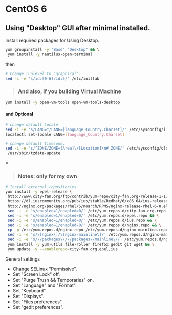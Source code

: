 # CentOS 6

## Using "Desktop" GUI after minimal installed.

Install required packages for Using Desktop.
```bash
yum groupinstall -y "Base" "Desktop" && \
 yum install -y nautilus-open-terminal
```

then

```bash
# Change runlevel to "graphical". 
sed -i -e 's/id:[0-6]/id:5/' /etc/inittab
```

> ### And also, if you building Virtual Machine

```bash
yum install -y open-vm-tools open-vm-tools-desktop
```

#### and Optional

```bash
# change default Locale.
sed -i -e 's/LANG=*/LANG=[language_Country.Charset]/' /etc/sysconfig/i18n
localectl set-locale LANG=[language_Country.Charset]

# change default Timezone.
sed -i -e 's/^ZONE/ZONE=[Area]\/[Location]\n# ZONE/' /etc/sysconfig/clock && \
 /usr/sbin/tzdata-update
```
=


> ### Notes: only for my own

```bash
# Install external repositories
yum install -y epel-release \
 http://www.city-fan.org/ftp/contrib/yum-repo/city-fan.org-release-1-13.rhel6.noarch.rpm \
 https://dl.iuscommunity.org/pub/ius/stable/Redhat/6/x86_64/ius-release-1.0-14.ius.el6.noarch.rpm \
 http://nginx.org/packages/rhel/6/noarch/RPMS/nginx-release-rhel-6-0.el6.ngx.noarch.rpm && \
 sed -i -e 's/enapled=1/enapled=0/' /etc/yum.repos.d/city-fan.org.repo && \
 sed -i -e 's/enapled=1/enapled=0/' /etc/yum.repos.d/epel.repo && \
 sed -i -e 's/enapled=1/enapled=0/' /etc/yum.repos.d/ius.repo && \
 sed -i -e 's/enapled=1/enapled=0/' /etc/yum.repos.d/nginx.repo && \
 cp -p /etc/yum.repos.d/nginx.repo /etc/yum.repos.d/nginx-mainline.repo && \
 sed -i -e 's/\[nginx\]/\[nginx-mainline\]/' /etc/yum.repos.d/nginx-mainline.repo && \
 sed -i -e 's/\/packages\//\/packages\/mainline\//' /etc/yum.repos.d/nginx-mainline.repo && \
 yum install -y yum-utils file-roller firefox gedit git wget && \
 yum update -y --enablerepo=city-fan.org,epel,ius
```

General settings
+ Change SELinux "Permissive".
+ Set "Screen Lock" off.
+ Set "Purge Trush && Temporaries" on.
+ Set "Language" and "Format".
+ Set "Keyboard".
+ Set "Displays".
+ Set "Files preferences". 
+ Set "gedit preferences".
